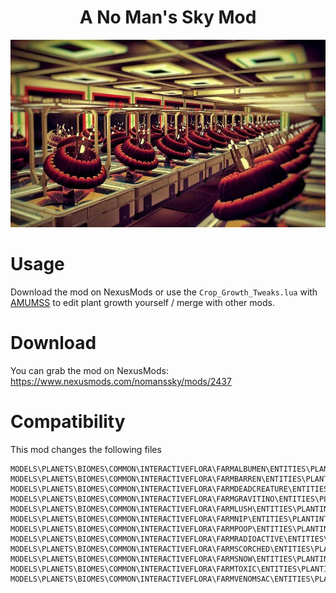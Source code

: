 <h1 align="center">A No Man's Sky Mod</h1>

<img src="./farm.webp" alt="Cover avatar" width="100%" height="300px"/>

# Usage

Download the mod on NexusMods or use the `Crop_Growth_Tweaks.lua` with [AMUMSS](https://www.nexusmods.com/nomanssky/mods/957) to edit plant growth yourself / merge with other mods.

# Download

You can grab the mod on NexusMods: https://www.nexusmods.com/nomanssky/mods/2437

# Compatibility

This mod changes the following files

```
MODELS\PLANETS\BIOMES\COMMON\INTERACTIVEFLORA\FARMALBUMEN\ENTITIES\PLANTINTERACTION.ENTITY
MODELS\PLANETS\BIOMES\COMMON\INTERACTIVEFLORA\FARMBARREN\ENTITIES\PLANTINTERACTION.ENTITY
MODELS\PLANETS\BIOMES\COMMON\INTERACTIVEFLORA\FARMDEADCREATURE\ENTITIES\PLANTINTERACTION.ENTITY
MODELS\PLANETS\BIOMES\COMMON\INTERACTIVEFLORA\FARMGRAVITINO\ENTITIES\PLANTINTERACTION.ENTITY
MODELS\PLANETS\BIOMES\COMMON\INTERACTIVEFLORA\FARMLUSH\ENTITIES\PLANTINTERACTION.ENTITY
MODELS\PLANETS\BIOMES\COMMON\INTERACTIVEFLORA\FARMNIP\ENTITIES\PLANTINTERACTION.ENTITY
MODELS\PLANETS\BIOMES\COMMON\INTERACTIVEFLORA\FARMPOOP\ENTITIES\PLANTINTERACTION.ENTITY
MODELS\PLANETS\BIOMES\COMMON\INTERACTIVEFLORA\FARMRADIOACTIVE\ENTITIES\PLANTINTERACTION.ENTITY
MODELS\PLANETS\BIOMES\COMMON\INTERACTIVEFLORA\FARMSCORCHED\ENTITIES\PLANTINTERACTION.ENTITY
MODELS\PLANETS\BIOMES\COMMON\INTERACTIVEFLORA\FARMSNOW\ENTITIES\PLANTINTERACTION.ENTITY
MODELS\PLANETS\BIOMES\COMMON\INTERACTIVEFLORA\FARMTOXIC\ENTITIES\PLANTINTERACTION.ENTITY
MODELS\PLANETS\BIOMES\COMMON\INTERACTIVEFLORA\FARMVENOMSAC\ENTITIES\PLANTINTERACTION.ENTITY
```
